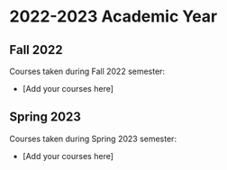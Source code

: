 # 2022-2023 Academic Year

## Fall 2022
Courses taken during Fall 2022 semester:
- [Add your courses here]

## Spring 2023
Courses taken during Spring 2023 semester:
- [Add your courses here]